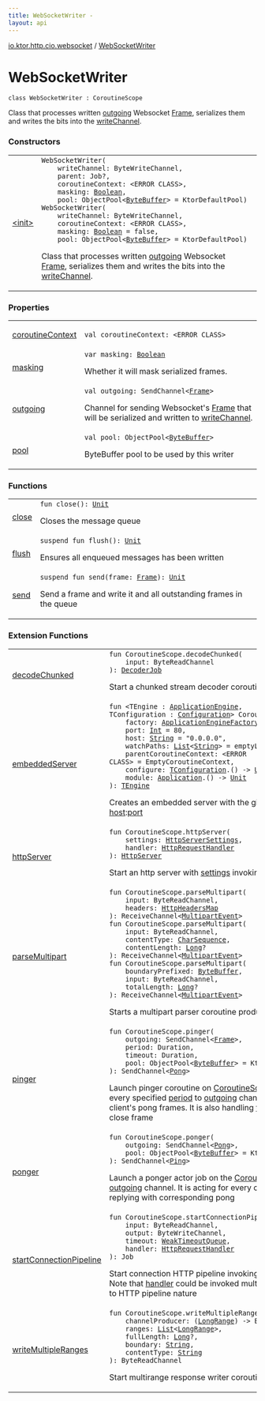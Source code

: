 ```yaml
---
title: WebSocketWriter - 
layout: api
---
```


<div class='api-docs-breadcrumbs'><a href="../index.html">io.ktor.http.cio.websocket</a> / <a href="./index.html">WebSocketWriter</a></div>

# WebSocketWriter

<div class="signature"><code><span class="keyword">class </span><span class="identifier">WebSocketWriter</span>&nbsp;<span class="symbol">:</span>&nbsp;<span class="identifier">CoroutineScope</span></code></div>

Class that processes written <a href="outgoing.html">outgoing</a> Websocket <a href="../-frame/index.html">Frame</a>,
serializes them and writes the bits into the <a href="#">writeChannel</a>.

### Constructors

<table class="api-docs-table">
<tbody>
<tr>
<td markdown="1">

<a href="-init-.html">&lt;init&gt;</a>


</td>
<td markdown="1">
<div class="signature"><code><span class="identifier">WebSocketWriter</span><span class="symbol">(</span><br/>&nbsp;&nbsp;&nbsp;&nbsp;<span class="parameterName" id="io.ktor.http.cio.websocket.WebSocketWriter$<init>(kotlinx.coroutines.io.ByteWriteChannel, kotlinx.coroutines.Job, , kotlin.Boolean, kotlinx.io.pool.ObjectPool((java.nio.ByteBuffer)))/writeChannel">writeChannel</span><span class="symbol">:</span>&nbsp;<span class="identifier">ByteWriteChannel</span><span class="symbol">, </span><br/>&nbsp;&nbsp;&nbsp;&nbsp;<span class="parameterName" id="io.ktor.http.cio.websocket.WebSocketWriter$<init>(kotlinx.coroutines.io.ByteWriteChannel, kotlinx.coroutines.Job, , kotlin.Boolean, kotlinx.io.pool.ObjectPool((java.nio.ByteBuffer)))/parent">parent</span><span class="symbol">:</span>&nbsp;<span class="identifier">Job</span><span class="symbol">?</span><span class="symbol">, </span><br/>&nbsp;&nbsp;&nbsp;&nbsp;<span class="parameterName" id="io.ktor.http.cio.websocket.WebSocketWriter$<init>(kotlinx.coroutines.io.ByteWriteChannel, kotlinx.coroutines.Job, , kotlin.Boolean, kotlinx.io.pool.ObjectPool((java.nio.ByteBuffer)))/coroutineContext">coroutineContext</span><span class="symbol">:</span>&nbsp;<span class="identifier">&lt;ERROR CLASS&gt;</span><span class="symbol">, </span><br/>&nbsp;&nbsp;&nbsp;&nbsp;<span class="parameterName" id="io.ktor.http.cio.websocket.WebSocketWriter$<init>(kotlinx.coroutines.io.ByteWriteChannel, kotlinx.coroutines.Job, , kotlin.Boolean, kotlinx.io.pool.ObjectPool((java.nio.ByteBuffer)))/masking">masking</span><span class="symbol">:</span>&nbsp;<a href="https://kotlinlang.org/api/latest/jvm/stdlib/kotlin/-boolean/index.html"><span class="identifier">Boolean</span></a><span class="symbol">, </span><br/>&nbsp;&nbsp;&nbsp;&nbsp;<span class="parameterName" id="io.ktor.http.cio.websocket.WebSocketWriter$<init>(kotlinx.coroutines.io.ByteWriteChannel, kotlinx.coroutines.Job, , kotlin.Boolean, kotlinx.io.pool.ObjectPool((java.nio.ByteBuffer)))/pool">pool</span><span class="symbol">:</span>&nbsp;<span class="identifier">ObjectPool</span><span class="symbol">&lt;</span><a href="http://docs.oracle.com/javase/6/docs/api/java/nio/ByteBuffer.html"><span class="identifier">ByteBuffer</span></a><span class="symbol">&gt;</span>&nbsp;<span class="symbol">=</span>&nbsp;KtorDefaultPool<span class="symbol">)</span></code></div>
<div class="signature"><code><span class="identifier">WebSocketWriter</span><span class="symbol">(</span><br/>&nbsp;&nbsp;&nbsp;&nbsp;<span class="parameterName" id="io.ktor.http.cio.websocket.WebSocketWriter$<init>(kotlinx.coroutines.io.ByteWriteChannel, , kotlin.Boolean, kotlinx.io.pool.ObjectPool((java.nio.ByteBuffer)))/writeChannel">writeChannel</span><span class="symbol">:</span>&nbsp;<span class="identifier">ByteWriteChannel</span><span class="symbol">, </span><br/>&nbsp;&nbsp;&nbsp;&nbsp;<span class="parameterName" id="io.ktor.http.cio.websocket.WebSocketWriter$<init>(kotlinx.coroutines.io.ByteWriteChannel, , kotlin.Boolean, kotlinx.io.pool.ObjectPool((java.nio.ByteBuffer)))/coroutineContext">coroutineContext</span><span class="symbol">:</span>&nbsp;<span class="identifier">&lt;ERROR CLASS&gt;</span><span class="symbol">, </span><br/>&nbsp;&nbsp;&nbsp;&nbsp;<span class="parameterName" id="io.ktor.http.cio.websocket.WebSocketWriter$<init>(kotlinx.coroutines.io.ByteWriteChannel, , kotlin.Boolean, kotlinx.io.pool.ObjectPool((java.nio.ByteBuffer)))/masking">masking</span><span class="symbol">:</span>&nbsp;<a href="https://kotlinlang.org/api/latest/jvm/stdlib/kotlin/-boolean/index.html"><span class="identifier">Boolean</span></a>&nbsp;<span class="symbol">=</span>&nbsp;false<span class="symbol">, </span><br/>&nbsp;&nbsp;&nbsp;&nbsp;<span class="parameterName" id="io.ktor.http.cio.websocket.WebSocketWriter$<init>(kotlinx.coroutines.io.ByteWriteChannel, , kotlin.Boolean, kotlinx.io.pool.ObjectPool((java.nio.ByteBuffer)))/pool">pool</span><span class="symbol">:</span>&nbsp;<span class="identifier">ObjectPool</span><span class="symbol">&lt;</span><a href="http://docs.oracle.com/javase/6/docs/api/java/nio/ByteBuffer.html"><span class="identifier">ByteBuffer</span></a><span class="symbol">&gt;</span>&nbsp;<span class="symbol">=</span>&nbsp;KtorDefaultPool<span class="symbol">)</span></code></div>

Class that processes written <a href="outgoing.html">outgoing</a> Websocket <a href="../-frame/index.html">Frame</a>,
serializes them and writes the bits into the <a href="-init-.html#io.ktor.http.cio.websocket.WebSocketWriter$<init>(kotlinx.coroutines.io.ByteWriteChannel, , kotlin.Boolean, kotlinx.io.pool.ObjectPool((java.nio.ByteBuffer)))/writeChannel">writeChannel</a>.


</td>
</tr>
</tbody>
</table>

### Properties

<table class="api-docs-table">
<tbody>
<tr>
<td markdown="1">

<a href="coroutine-context.html">coroutineContext</a>


</td>
<td markdown="1">
<div class="signature"><code><span class="keyword">val </span><span class="identifier">coroutineContext</span><span class="symbol">: </span><span class="identifier">&lt;ERROR CLASS&gt;</span></code></div>

</td>
</tr>
<tr>
<td markdown="1">

<a href="masking.html">masking</a>


</td>
<td markdown="1">
<div class="signature"><code><span class="keyword">var </span><span class="identifier">masking</span><span class="symbol">: </span><a href="https://kotlinlang.org/api/latest/jvm/stdlib/kotlin/-boolean/index.html"><span class="identifier">Boolean</span></a></code></div>

Whether it will mask serialized frames.


</td>
</tr>
<tr>
<td markdown="1">

<a href="outgoing.html">outgoing</a>


</td>
<td markdown="1">
<div class="signature"><code><span class="keyword">val </span><span class="identifier">outgoing</span><span class="symbol">: </span><span class="identifier">SendChannel</span><span class="symbol">&lt;</span><a href="../-frame/index.html"><span class="identifier">Frame</span></a><span class="symbol">&gt;</span></code></div>

Channel for sending Websocket's <a href="../-frame/index.html">Frame</a> that will be serialized and written to <a href="../../io.ktor.util.cio/java.io.-file/write-channel.html">writeChannel</a>.


</td>
</tr>
<tr>
<td markdown="1">

<a href="pool.html">pool</a>


</td>
<td markdown="1">
<div class="signature"><code><span class="keyword">val </span><span class="identifier">pool</span><span class="symbol">: </span><span class="identifier">ObjectPool</span><span class="symbol">&lt;</span><a href="http://docs.oracle.com/javase/6/docs/api/java/nio/ByteBuffer.html"><span class="identifier">ByteBuffer</span></a><span class="symbol">&gt;</span></code></div>

ByteBuffer pool to be used by this writer


</td>
</tr>
</tbody>
</table>

### Functions

<table class="api-docs-table">
<tbody>
<tr>
<td markdown="1">

<a href="close.html">close</a>


</td>
<td markdown="1">
<div class="signature"><code><span class="keyword">fun </span><span class="identifier">close</span><span class="symbol">(</span><span class="symbol">)</span><span class="symbol">: </span><a href="https://kotlinlang.org/api/latest/jvm/stdlib/kotlin/-unit/index.html"><span class="identifier">Unit</span></a></code></div>

Closes the message queue


</td>
</tr>
<tr>
<td markdown="1">

<a href="flush.html">flush</a>


</td>
<td markdown="1">
<div class="signature"><code><span class="keyword">suspend</span> <span class="keyword">fun </span><span class="identifier">flush</span><span class="symbol">(</span><span class="symbol">)</span><span class="symbol">: </span><a href="https://kotlinlang.org/api/latest/jvm/stdlib/kotlin/-unit/index.html"><span class="identifier">Unit</span></a></code></div>

Ensures all enqueued messages has been written


</td>
</tr>
<tr>
<td markdown="1">

<a href="send.html">send</a>


</td>
<td markdown="1">
<div class="signature"><code><span class="keyword">suspend</span> <span class="keyword">fun </span><span class="identifier">send</span><span class="symbol">(</span><span class="parameterName" id="io.ktor.http.cio.websocket.WebSocketWriter$send(io.ktor.http.cio.websocket.Frame)/frame">frame</span><span class="symbol">:</span>&nbsp;<a href="../-frame/index.html"><span class="identifier">Frame</span></a><span class="symbol">)</span><span class="symbol">: </span><a href="https://kotlinlang.org/api/latest/jvm/stdlib/kotlin/-unit/index.html"><span class="identifier">Unit</span></a></code></div>

Send a frame and write it and all outstanding frames in the queue


</td>
</tr>
</tbody>
</table>

### Extension Functions

<table class="api-docs-table">
<tbody>
<tr>
<td markdown="1">

<a href="../../io.ktor.http.cio/kotlinx.coroutines.-coroutine-scope/decode-chunked.html">decodeChunked</a>


</td>
<td markdown="1">
<div class="signature"><code><span class="keyword">fun </span><span class="identifier">CoroutineScope</span><span class="symbol">.</span><span class="identifier">decodeChunked</span><span class="symbol">(</span><br/>&nbsp;&nbsp;&nbsp;&nbsp;<span class="parameterName" id="io.ktor.http.cio$decodeChunked(kotlinx.coroutines.CoroutineScope, kotlinx.coroutines.io.ByteReadChannel)/input">input</span><span class="symbol">:</span>&nbsp;<span class="identifier">ByteReadChannel</span><br/><span class="symbol">)</span><span class="symbol">: </span><a href="../../io.ktor.http.cio/-decoder-job.html"><span class="identifier">DecoderJob</span></a></code></div>

Start a chunked stream decoder coroutine


</td>
</tr>
<tr>
<td markdown="1">

<a href="../../io.ktor.server.engine/kotlinx.coroutines.-coroutine-scope/embedded-server.html">embeddedServer</a>


</td>
<td markdown="1">
<div class="signature"><code><span class="keyword">fun </span><span class="symbol">&lt;</span><span class="identifier">TEngine</span>&nbsp;<span class="symbol">:</span>&nbsp;<a href="../../io.ktor.server.engine/-application-engine/index.html"><span class="identifier">ApplicationEngine</span></a><span class="symbol">, </span><span class="identifier">TConfiguration</span>&nbsp;<span class="symbol">:</span>&nbsp;<a href="../../io.ktor.server.engine/-application-engine/-configuration/index.html"><span class="identifier">Configuration</span></a><span class="symbol">&gt;</span> <span class="identifier">CoroutineScope</span><span class="symbol">.</span><span class="identifier">embeddedServer</span><span class="symbol">(</span><br/>&nbsp;&nbsp;&nbsp;&nbsp;<span class="parameterName" id="io.ktor.server.engine$embeddedServer(kotlinx.coroutines.CoroutineScope, io.ktor.server.engine.ApplicationEngineFactory((io.ktor.server.engine.embeddedServer.TEngine, io.ktor.server.engine.embeddedServer.TConfiguration)), kotlin.Int, kotlin.String, kotlin.collections.List((kotlin.String)), , kotlin.Function1((io.ktor.server.engine.embeddedServer.TConfiguration, kotlin.Unit)), kotlin.Function1((io.ktor.application.Application, kotlin.Unit)))/factory">factory</span><span class="symbol">:</span>&nbsp;<a href="../../io.ktor.server.engine/-application-engine-factory/index.html"><span class="identifier">ApplicationEngineFactory</span></a><span class="symbol">&lt;</span><a href="../../io.ktor.server.engine/kotlinx.coroutines.-coroutine-scope/embedded-server.html#TEngine"><span class="identifier">TEngine</span></a><span class="symbol">,</span>&nbsp;<a href="../../io.ktor.server.engine/kotlinx.coroutines.-coroutine-scope/embedded-server.html#TConfiguration"><span class="identifier">TConfiguration</span></a><span class="symbol">&gt;</span><span class="symbol">, </span><br/>&nbsp;&nbsp;&nbsp;&nbsp;<span class="parameterName" id="io.ktor.server.engine$embeddedServer(kotlinx.coroutines.CoroutineScope, io.ktor.server.engine.ApplicationEngineFactory((io.ktor.server.engine.embeddedServer.TEngine, io.ktor.server.engine.embeddedServer.TConfiguration)), kotlin.Int, kotlin.String, kotlin.collections.List((kotlin.String)), , kotlin.Function1((io.ktor.server.engine.embeddedServer.TConfiguration, kotlin.Unit)), kotlin.Function1((io.ktor.application.Application, kotlin.Unit)))/port">port</span><span class="symbol">:</span>&nbsp;<a href="https://kotlinlang.org/api/latest/jvm/stdlib/kotlin/-int/index.html"><span class="identifier">Int</span></a>&nbsp;<span class="symbol">=</span>&nbsp;80<span class="symbol">, </span><br/>&nbsp;&nbsp;&nbsp;&nbsp;<span class="parameterName" id="io.ktor.server.engine$embeddedServer(kotlinx.coroutines.CoroutineScope, io.ktor.server.engine.ApplicationEngineFactory((io.ktor.server.engine.embeddedServer.TEngine, io.ktor.server.engine.embeddedServer.TConfiguration)), kotlin.Int, kotlin.String, kotlin.collections.List((kotlin.String)), , kotlin.Function1((io.ktor.server.engine.embeddedServer.TConfiguration, kotlin.Unit)), kotlin.Function1((io.ktor.application.Application, kotlin.Unit)))/host">host</span><span class="symbol">:</span>&nbsp;<a href="https://kotlinlang.org/api/latest/jvm/stdlib/kotlin/-string/index.html"><span class="identifier">String</span></a>&nbsp;<span class="symbol">=</span>&nbsp;"0.0.0.0"<span class="symbol">, </span><br/>&nbsp;&nbsp;&nbsp;&nbsp;<span class="parameterName" id="io.ktor.server.engine$embeddedServer(kotlinx.coroutines.CoroutineScope, io.ktor.server.engine.ApplicationEngineFactory((io.ktor.server.engine.embeddedServer.TEngine, io.ktor.server.engine.embeddedServer.TConfiguration)), kotlin.Int, kotlin.String, kotlin.collections.List((kotlin.String)), , kotlin.Function1((io.ktor.server.engine.embeddedServer.TConfiguration, kotlin.Unit)), kotlin.Function1((io.ktor.application.Application, kotlin.Unit)))/watchPaths">watchPaths</span><span class="symbol">:</span>&nbsp;<a href="https://kotlinlang.org/api/latest/jvm/stdlib/kotlin.collections/-list/index.html"><span class="identifier">List</span></a><span class="symbol">&lt;</span><a href="https://kotlinlang.org/api/latest/jvm/stdlib/kotlin/-string/index.html"><span class="identifier">String</span></a><span class="symbol">&gt;</span>&nbsp;<span class="symbol">=</span>&nbsp;emptyList()<span class="symbol">, </span><br/>&nbsp;&nbsp;&nbsp;&nbsp;<span class="parameterName" id="io.ktor.server.engine$embeddedServer(kotlinx.coroutines.CoroutineScope, io.ktor.server.engine.ApplicationEngineFactory((io.ktor.server.engine.embeddedServer.TEngine, io.ktor.server.engine.embeddedServer.TConfiguration)), kotlin.Int, kotlin.String, kotlin.collections.List((kotlin.String)), , kotlin.Function1((io.ktor.server.engine.embeddedServer.TConfiguration, kotlin.Unit)), kotlin.Function1((io.ktor.application.Application, kotlin.Unit)))/parentCoroutineContext">parentCoroutineContext</span><span class="symbol">:</span>&nbsp;<span class="identifier">&lt;ERROR CLASS&gt;</span>&nbsp;<span class="symbol">=</span>&nbsp;EmptyCoroutineContext<span class="symbol">, </span><br/>&nbsp;&nbsp;&nbsp;&nbsp;<span class="parameterName" id="io.ktor.server.engine$embeddedServer(kotlinx.coroutines.CoroutineScope, io.ktor.server.engine.ApplicationEngineFactory((io.ktor.server.engine.embeddedServer.TEngine, io.ktor.server.engine.embeddedServer.TConfiguration)), kotlin.Int, kotlin.String, kotlin.collections.List((kotlin.String)), , kotlin.Function1((io.ktor.server.engine.embeddedServer.TConfiguration, kotlin.Unit)), kotlin.Function1((io.ktor.application.Application, kotlin.Unit)))/configure">configure</span><span class="symbol">:</span>&nbsp;<a href="../../io.ktor.server.engine/kotlinx.coroutines.-coroutine-scope/embedded-server.html#TConfiguration"><span class="identifier">TConfiguration</span></a><span class="symbol">.</span><span class="symbol">(</span><span class="symbol">)</span>&nbsp;<span class="symbol">-&gt;</span>&nbsp;<a href="https://kotlinlang.org/api/latest/jvm/stdlib/kotlin/-unit/index.html"><span class="identifier">Unit</span></a>&nbsp;<span class="symbol">=</span>&nbsp;{}<span class="symbol">, </span><br/>&nbsp;&nbsp;&nbsp;&nbsp;<span class="parameterName" id="io.ktor.server.engine$embeddedServer(kotlinx.coroutines.CoroutineScope, io.ktor.server.engine.ApplicationEngineFactory((io.ktor.server.engine.embeddedServer.TEngine, io.ktor.server.engine.embeddedServer.TConfiguration)), kotlin.Int, kotlin.String, kotlin.collections.List((kotlin.String)), , kotlin.Function1((io.ktor.server.engine.embeddedServer.TConfiguration, kotlin.Unit)), kotlin.Function1((io.ktor.application.Application, kotlin.Unit)))/module">module</span><span class="symbol">:</span>&nbsp;<a href="../../io.ktor.application/-application/index.html"><span class="identifier">Application</span></a><span class="symbol">.</span><span class="symbol">(</span><span class="symbol">)</span>&nbsp;<span class="symbol">-&gt;</span>&nbsp;<a href="https://kotlinlang.org/api/latest/jvm/stdlib/kotlin/-unit/index.html"><span class="identifier">Unit</span></a><br/><span class="symbol">)</span><span class="symbol">: </span><a href="../../io.ktor.server.engine/kotlinx.coroutines.-coroutine-scope/embedded-server.html#TEngine"><span class="identifier">TEngine</span></a></code></div>

Creates an embedded server with the given <a href="../../io.ktor.server.engine/kotlinx.coroutines.-coroutine-scope/embedded-server.html#io.ktor.server.engine$embeddedServer(kotlinx.coroutines.CoroutineScope, io.ktor.server.engine.ApplicationEngineFactory((io.ktor.server.engine.embeddedServer.TEngine, io.ktor.server.engine.embeddedServer.TConfiguration)), kotlin.Int, kotlin.String, kotlin.collections.List((kotlin.String)), , kotlin.Function1((io.ktor.server.engine.embeddedServer.TConfiguration, kotlin.Unit)), kotlin.Function1((io.ktor.application.Application, kotlin.Unit)))/factory">factory</a>, listening on <a href="../../io.ktor.server.engine/kotlinx.coroutines.-coroutine-scope/embedded-server.html#io.ktor.server.engine$embeddedServer(kotlinx.coroutines.CoroutineScope, io.ktor.server.engine.ApplicationEngineFactory((io.ktor.server.engine.embeddedServer.TEngine, io.ktor.server.engine.embeddedServer.TConfiguration)), kotlin.Int, kotlin.String, kotlin.collections.List((kotlin.String)), , kotlin.Function1((io.ktor.server.engine.embeddedServer.TConfiguration, kotlin.Unit)), kotlin.Function1((io.ktor.application.Application, kotlin.Unit)))/host">host</a>:<a href="../../io.ktor.server.engine/kotlinx.coroutines.-coroutine-scope/embedded-server.html#io.ktor.server.engine$embeddedServer(kotlinx.coroutines.CoroutineScope, io.ktor.server.engine.ApplicationEngineFactory((io.ktor.server.engine.embeddedServer.TEngine, io.ktor.server.engine.embeddedServer.TConfiguration)), kotlin.Int, kotlin.String, kotlin.collections.List((kotlin.String)), , kotlin.Function1((io.ktor.server.engine.embeddedServer.TConfiguration, kotlin.Unit)), kotlin.Function1((io.ktor.application.Application, kotlin.Unit)))/port">port</a>


</td>
</tr>
<tr>
<td markdown="1">

<a href="../../io.ktor.server.cio/kotlinx.coroutines.-coroutine-scope/http-server.html">httpServer</a>


</td>
<td markdown="1">
<div class="signature"><code><span class="keyword">fun </span><span class="identifier">CoroutineScope</span><span class="symbol">.</span><span class="identifier">httpServer</span><span class="symbol">(</span><br/>&nbsp;&nbsp;&nbsp;&nbsp;<span class="parameterName" id="io.ktor.server.cio$httpServer(kotlinx.coroutines.CoroutineScope, io.ktor.server.cio.HttpServerSettings, kotlin.SuspendFunction5((kotlinx.coroutines.CoroutineScope, io.ktor.http.cio.Request, kotlinx.coroutines.io.ByteReadChannel, kotlinx.coroutines.io.ByteWriteChannel, kotlinx.coroutines.CompletableDeferred((kotlin.Boolean)), kotlin.Unit)))/settings">settings</span><span class="symbol">:</span>&nbsp;<a href="../../io.ktor.server.cio/-http-server-settings/index.html"><span class="identifier">HttpServerSettings</span></a><span class="symbol">, </span><br/>&nbsp;&nbsp;&nbsp;&nbsp;<span class="parameterName" id="io.ktor.server.cio$httpServer(kotlinx.coroutines.CoroutineScope, io.ktor.server.cio.HttpServerSettings, kotlin.SuspendFunction5((kotlinx.coroutines.CoroutineScope, io.ktor.http.cio.Request, kotlinx.coroutines.io.ByteReadChannel, kotlinx.coroutines.io.ByteWriteChannel, kotlinx.coroutines.CompletableDeferred((kotlin.Boolean)), kotlin.Unit)))/handler">handler</span><span class="symbol">:</span>&nbsp;<a href="../../io.ktor.http.cio/-http-request-handler.html"><span class="identifier">HttpRequestHandler</span></a><br/><span class="symbol">)</span><span class="symbol">: </span><a href="../../io.ktor.server.cio/-http-server/index.html"><span class="identifier">HttpServer</span></a></code></div>

Start an http server with <a href="../../io.ktor.server.cio/kotlinx.coroutines.-coroutine-scope/http-server.html#io.ktor.server.cio$httpServer(kotlinx.coroutines.CoroutineScope, io.ktor.server.cio.HttpServerSettings, kotlin.SuspendFunction5((kotlinx.coroutines.CoroutineScope, io.ktor.http.cio.Request, kotlinx.coroutines.io.ByteReadChannel, kotlinx.coroutines.io.ByteWriteChannel, kotlinx.coroutines.CompletableDeferred((kotlin.Boolean)), kotlin.Unit)))/settings">settings</a> invoking <a href="../../io.ktor.server.cio/kotlinx.coroutines.-coroutine-scope/http-server.html#io.ktor.server.cio$httpServer(kotlinx.coroutines.CoroutineScope, io.ktor.server.cio.HttpServerSettings, kotlin.SuspendFunction5((kotlinx.coroutines.CoroutineScope, io.ktor.http.cio.Request, kotlinx.coroutines.io.ByteReadChannel, kotlinx.coroutines.io.ByteWriteChannel, kotlinx.coroutines.CompletableDeferred((kotlin.Boolean)), kotlin.Unit)))/handler">handler</a> for every request


</td>
</tr>
<tr>
<td markdown="1">

<a href="../../io.ktor.http.cio/kotlinx.coroutines.-coroutine-scope/parse-multipart.html">parseMultipart</a>


</td>
<td markdown="1">
<div class="signature"><code><span class="keyword">fun </span><span class="identifier">CoroutineScope</span><span class="symbol">.</span><span class="identifier">parseMultipart</span><span class="symbol">(</span><br/>&nbsp;&nbsp;&nbsp;&nbsp;<span class="parameterName" id="io.ktor.http.cio$parseMultipart(kotlinx.coroutines.CoroutineScope, kotlinx.coroutines.io.ByteReadChannel, io.ktor.http.cio.HttpHeadersMap)/input">input</span><span class="symbol">:</span>&nbsp;<span class="identifier">ByteReadChannel</span><span class="symbol">, </span><br/>&nbsp;&nbsp;&nbsp;&nbsp;<span class="parameterName" id="io.ktor.http.cio$parseMultipart(kotlinx.coroutines.CoroutineScope, kotlinx.coroutines.io.ByteReadChannel, io.ktor.http.cio.HttpHeadersMap)/headers">headers</span><span class="symbol">:</span>&nbsp;<a href="../../io.ktor.http.cio/-http-headers-map/index.html"><span class="identifier">HttpHeadersMap</span></a><br/><span class="symbol">)</span><span class="symbol">: </span><span class="identifier">ReceiveChannel</span><span class="symbol">&lt;</span><a href="../../io.ktor.http.cio/-multipart-event/index.html"><span class="identifier">MultipartEvent</span></a><span class="symbol">&gt;</span></code></div>

<div class="signature"><code><span class="keyword">fun </span><span class="identifier">CoroutineScope</span><span class="symbol">.</span><span class="identifier">parseMultipart</span><span class="symbol">(</span><br/>&nbsp;&nbsp;&nbsp;&nbsp;<span class="parameterName" id="io.ktor.http.cio$parseMultipart(kotlinx.coroutines.CoroutineScope, kotlinx.coroutines.io.ByteReadChannel, kotlin.CharSequence, kotlin.Long)/input">input</span><span class="symbol">:</span>&nbsp;<span class="identifier">ByteReadChannel</span><span class="symbol">, </span><br/>&nbsp;&nbsp;&nbsp;&nbsp;<span class="parameterName" id="io.ktor.http.cio$parseMultipart(kotlinx.coroutines.CoroutineScope, kotlinx.coroutines.io.ByteReadChannel, kotlin.CharSequence, kotlin.Long)/contentType">contentType</span><span class="symbol">:</span>&nbsp;<a href="https://kotlinlang.org/api/latest/jvm/stdlib/kotlin/-char-sequence/index.html"><span class="identifier">CharSequence</span></a><span class="symbol">, </span><br/>&nbsp;&nbsp;&nbsp;&nbsp;<span class="parameterName" id="io.ktor.http.cio$parseMultipart(kotlinx.coroutines.CoroutineScope, kotlinx.coroutines.io.ByteReadChannel, kotlin.CharSequence, kotlin.Long)/contentLength">contentLength</span><span class="symbol">:</span>&nbsp;<a href="https://kotlinlang.org/api/latest/jvm/stdlib/kotlin/-long/index.html"><span class="identifier">Long</span></a><span class="symbol">?</span><br/><span class="symbol">)</span><span class="symbol">: </span><span class="identifier">ReceiveChannel</span><span class="symbol">&lt;</span><a href="../../io.ktor.http.cio/-multipart-event/index.html"><span class="identifier">MultipartEvent</span></a><span class="symbol">&gt;</span></code></div>

<div class="signature"><code><span class="keyword">fun </span><span class="identifier">CoroutineScope</span><span class="symbol">.</span><span class="identifier">parseMultipart</span><span class="symbol">(</span><br/>&nbsp;&nbsp;&nbsp;&nbsp;<span class="parameterName" id="io.ktor.http.cio$parseMultipart(kotlinx.coroutines.CoroutineScope, java.nio.ByteBuffer, kotlinx.coroutines.io.ByteReadChannel, kotlin.Long)/boundaryPrefixed">boundaryPrefixed</span><span class="symbol">:</span>&nbsp;<a href="http://docs.oracle.com/javase/6/docs/api/java/nio/ByteBuffer.html"><span class="identifier">ByteBuffer</span></a><span class="symbol">, </span><br/>&nbsp;&nbsp;&nbsp;&nbsp;<span class="parameterName" id="io.ktor.http.cio$parseMultipart(kotlinx.coroutines.CoroutineScope, java.nio.ByteBuffer, kotlinx.coroutines.io.ByteReadChannel, kotlin.Long)/input">input</span><span class="symbol">:</span>&nbsp;<span class="identifier">ByteReadChannel</span><span class="symbol">, </span><br/>&nbsp;&nbsp;&nbsp;&nbsp;<span class="parameterName" id="io.ktor.http.cio$parseMultipart(kotlinx.coroutines.CoroutineScope, java.nio.ByteBuffer, kotlinx.coroutines.io.ByteReadChannel, kotlin.Long)/totalLength">totalLength</span><span class="symbol">:</span>&nbsp;<a href="https://kotlinlang.org/api/latest/jvm/stdlib/kotlin/-long/index.html"><span class="identifier">Long</span></a><span class="symbol">?</span><br/><span class="symbol">)</span><span class="symbol">: </span><span class="identifier">ReceiveChannel</span><span class="symbol">&lt;</span><a href="../../io.ktor.http.cio/-multipart-event/index.html"><span class="identifier">MultipartEvent</span></a><span class="symbol">&gt;</span></code></div>

Starts a multipart parser coroutine producing multipart events


</td>
</tr>
<tr>
<td markdown="1">

<a href="../kotlinx.coroutines.-coroutine-scope/pinger.html">pinger</a>


</td>
<td markdown="1">
<div class="signature"><code><span class="keyword">fun </span><span class="identifier">CoroutineScope</span><span class="symbol">.</span><span class="identifier">pinger</span><span class="symbol">(</span><br/>&nbsp;&nbsp;&nbsp;&nbsp;<span class="parameterName" id="io.ktor.http.cio.websocket$pinger(kotlinx.coroutines.CoroutineScope, kotlinx.coroutines.channels.SendChannel((io.ktor.http.cio.websocket.Frame)), java.time.Duration, java.time.Duration, kotlinx.io.pool.ObjectPool((java.nio.ByteBuffer)))/outgoing">outgoing</span><span class="symbol">:</span>&nbsp;<span class="identifier">SendChannel</span><span class="symbol">&lt;</span><a href="../-frame/index.html"><span class="identifier">Frame</span></a><span class="symbol">&gt;</span><span class="symbol">, </span><br/>&nbsp;&nbsp;&nbsp;&nbsp;<span class="parameterName" id="io.ktor.http.cio.websocket$pinger(kotlinx.coroutines.CoroutineScope, kotlinx.coroutines.channels.SendChannel((io.ktor.http.cio.websocket.Frame)), java.time.Duration, java.time.Duration, kotlinx.io.pool.ObjectPool((java.nio.ByteBuffer)))/period">period</span><span class="symbol">:</span>&nbsp;<span class="identifier">Duration</span><span class="symbol">, </span><br/>&nbsp;&nbsp;&nbsp;&nbsp;<span class="parameterName" id="io.ktor.http.cio.websocket$pinger(kotlinx.coroutines.CoroutineScope, kotlinx.coroutines.channels.SendChannel((io.ktor.http.cio.websocket.Frame)), java.time.Duration, java.time.Duration, kotlinx.io.pool.ObjectPool((java.nio.ByteBuffer)))/timeout">timeout</span><span class="symbol">:</span>&nbsp;<span class="identifier">Duration</span><span class="symbol">, </span><br/>&nbsp;&nbsp;&nbsp;&nbsp;<span class="parameterName" id="io.ktor.http.cio.websocket$pinger(kotlinx.coroutines.CoroutineScope, kotlinx.coroutines.channels.SendChannel((io.ktor.http.cio.websocket.Frame)), java.time.Duration, java.time.Duration, kotlinx.io.pool.ObjectPool((java.nio.ByteBuffer)))/pool">pool</span><span class="symbol">:</span>&nbsp;<span class="identifier">ObjectPool</span><span class="symbol">&lt;</span><a href="http://docs.oracle.com/javase/6/docs/api/java/nio/ByteBuffer.html"><span class="identifier">ByteBuffer</span></a><span class="symbol">&gt;</span>&nbsp;<span class="symbol">=</span>&nbsp;KtorDefaultPool<br/><span class="symbol">)</span><span class="symbol">: </span><span class="identifier">SendChannel</span><span class="symbol">&lt;</span><a href="../-frame/-pong/index.html"><span class="identifier">Pong</span></a><span class="symbol">&gt;</span></code></div>

Launch pinger coroutine on <a href="#">CoroutineScope</a> that is sending ping every specified <a href="../kotlinx.coroutines.-coroutine-scope/pinger.html#io.ktor.http.cio.websocket$pinger(kotlinx.coroutines.CoroutineScope, kotlinx.coroutines.channels.SendChannel((io.ktor.http.cio.websocket.Frame)), java.time.Duration, java.time.Duration, kotlinx.io.pool.ObjectPool((java.nio.ByteBuffer)))/period">period</a> to <a href="../kotlinx.coroutines.-coroutine-scope/pinger.html#io.ktor.http.cio.websocket$pinger(kotlinx.coroutines.CoroutineScope, kotlinx.coroutines.channels.SendChannel((io.ktor.http.cio.websocket.Frame)), java.time.Duration, java.time.Duration, kotlinx.io.pool.ObjectPool((java.nio.ByteBuffer)))/outgoing">outgoing</a> channel,
waiting for and verifying client's pong frames. It is also handling <a href="../kotlinx.coroutines.-coroutine-scope/pinger.html#io.ktor.http.cio.websocket$pinger(kotlinx.coroutines.CoroutineScope, kotlinx.coroutines.channels.SendChannel((io.ktor.http.cio.websocket.Frame)), java.time.Duration, java.time.Duration, kotlinx.io.pool.ObjectPool((java.nio.ByteBuffer)))/timeout">timeout</a> and sending timeout close frame


</td>
</tr>
<tr>
<td markdown="1">

<a href="../kotlinx.coroutines.-coroutine-scope/ponger.html">ponger</a>


</td>
<td markdown="1">
<div class="signature"><code><span class="keyword">fun </span><span class="identifier">CoroutineScope</span><span class="symbol">.</span><span class="identifier">ponger</span><span class="symbol">(</span><br/>&nbsp;&nbsp;&nbsp;&nbsp;<span class="parameterName" id="io.ktor.http.cio.websocket$ponger(kotlinx.coroutines.CoroutineScope, kotlinx.coroutines.channels.SendChannel((io.ktor.http.cio.websocket.Frame.Pong)), kotlinx.io.pool.ObjectPool((java.nio.ByteBuffer)))/outgoing">outgoing</span><span class="symbol">:</span>&nbsp;<span class="identifier">SendChannel</span><span class="symbol">&lt;</span><a href="../-frame/-pong/index.html"><span class="identifier">Pong</span></a><span class="symbol">&gt;</span><span class="symbol">, </span><br/>&nbsp;&nbsp;&nbsp;&nbsp;<span class="parameterName" id="io.ktor.http.cio.websocket$ponger(kotlinx.coroutines.CoroutineScope, kotlinx.coroutines.channels.SendChannel((io.ktor.http.cio.websocket.Frame.Pong)), kotlinx.io.pool.ObjectPool((java.nio.ByteBuffer)))/pool">pool</span><span class="symbol">:</span>&nbsp;<span class="identifier">ObjectPool</span><span class="symbol">&lt;</span><a href="http://docs.oracle.com/javase/6/docs/api/java/nio/ByteBuffer.html"><span class="identifier">ByteBuffer</span></a><span class="symbol">&gt;</span>&nbsp;<span class="symbol">=</span>&nbsp;KtorDefaultPool<br/><span class="symbol">)</span><span class="symbol">: </span><span class="identifier">SendChannel</span><span class="symbol">&lt;</span><a href="../-frame/-ping/index.html"><span class="identifier">Ping</span></a><span class="symbol">&gt;</span></code></div>

Launch a ponger actor job on the <a href="#">CoroutineScope</a> sending pongs to <a href="../kotlinx.coroutines.-coroutine-scope/ponger.html#io.ktor.http.cio.websocket$ponger(kotlinx.coroutines.CoroutineScope, kotlinx.coroutines.channels.SendChannel((io.ktor.http.cio.websocket.Frame.Pong)), kotlinx.io.pool.ObjectPool((java.nio.ByteBuffer)))/outgoing">outgoing</a> channel.
It is acting for every client's ping frame and replying with corresponding pong


</td>
</tr>
<tr>
<td markdown="1">

<a href="../../io.ktor.http.cio/kotlinx.coroutines.-coroutine-scope/start-connection-pipeline.html">startConnectionPipeline</a>


</td>
<td markdown="1">
<div class="signature"><code><span class="keyword">fun </span><span class="identifier">CoroutineScope</span><span class="symbol">.</span><span class="identifier">startConnectionPipeline</span><span class="symbol">(</span><br/>&nbsp;&nbsp;&nbsp;&nbsp;<span class="parameterName" id="io.ktor.http.cio$startConnectionPipeline(kotlinx.coroutines.CoroutineScope, kotlinx.coroutines.io.ByteReadChannel, kotlinx.coroutines.io.ByteWriteChannel, io.ktor.http.cio.internals.WeakTimeoutQueue, kotlin.SuspendFunction5((kotlinx.coroutines.CoroutineScope, io.ktor.http.cio.Request, kotlinx.coroutines.io.ByteReadChannel, kotlinx.coroutines.io.ByteWriteChannel, kotlinx.coroutines.CompletableDeferred((kotlin.Boolean)), kotlin.Unit)))/input">input</span><span class="symbol">:</span>&nbsp;<span class="identifier">ByteReadChannel</span><span class="symbol">, </span><br/>&nbsp;&nbsp;&nbsp;&nbsp;<span class="parameterName" id="io.ktor.http.cio$startConnectionPipeline(kotlinx.coroutines.CoroutineScope, kotlinx.coroutines.io.ByteReadChannel, kotlinx.coroutines.io.ByteWriteChannel, io.ktor.http.cio.internals.WeakTimeoutQueue, kotlin.SuspendFunction5((kotlinx.coroutines.CoroutineScope, io.ktor.http.cio.Request, kotlinx.coroutines.io.ByteReadChannel, kotlinx.coroutines.io.ByteWriteChannel, kotlinx.coroutines.CompletableDeferred((kotlin.Boolean)), kotlin.Unit)))/output">output</span><span class="symbol">:</span>&nbsp;<span class="identifier">ByteWriteChannel</span><span class="symbol">, </span><br/>&nbsp;&nbsp;&nbsp;&nbsp;<span class="parameterName" id="io.ktor.http.cio$startConnectionPipeline(kotlinx.coroutines.CoroutineScope, kotlinx.coroutines.io.ByteReadChannel, kotlinx.coroutines.io.ByteWriteChannel, io.ktor.http.cio.internals.WeakTimeoutQueue, kotlin.SuspendFunction5((kotlinx.coroutines.CoroutineScope, io.ktor.http.cio.Request, kotlinx.coroutines.io.ByteReadChannel, kotlinx.coroutines.io.ByteWriteChannel, kotlinx.coroutines.CompletableDeferred((kotlin.Boolean)), kotlin.Unit)))/timeout">timeout</span><span class="symbol">:</span>&nbsp;<a href="../../io.ktor.http.cio.internals/-weak-timeout-queue/index.html"><span class="identifier">WeakTimeoutQueue</span></a><span class="symbol">, </span><br/>&nbsp;&nbsp;&nbsp;&nbsp;<span class="parameterName" id="io.ktor.http.cio$startConnectionPipeline(kotlinx.coroutines.CoroutineScope, kotlinx.coroutines.io.ByteReadChannel, kotlinx.coroutines.io.ByteWriteChannel, io.ktor.http.cio.internals.WeakTimeoutQueue, kotlin.SuspendFunction5((kotlinx.coroutines.CoroutineScope, io.ktor.http.cio.Request, kotlinx.coroutines.io.ByteReadChannel, kotlinx.coroutines.io.ByteWriteChannel, kotlinx.coroutines.CompletableDeferred((kotlin.Boolean)), kotlin.Unit)))/handler">handler</span><span class="symbol">:</span>&nbsp;<a href="../../io.ktor.http.cio/-http-request-handler.html"><span class="identifier">HttpRequestHandler</span></a><br/><span class="symbol">)</span><span class="symbol">: </span><span class="identifier">Job</span></code></div>

Start connection HTTP pipeline invoking <a href="../../io.ktor.http.cio/kotlinx.coroutines.-coroutine-scope/start-connection-pipeline.html#io.ktor.http.cio$startConnectionPipeline(kotlinx.coroutines.CoroutineScope, kotlinx.coroutines.io.ByteReadChannel, kotlinx.coroutines.io.ByteWriteChannel, io.ktor.http.cio.internals.WeakTimeoutQueue, kotlin.SuspendFunction5((kotlinx.coroutines.CoroutineScope, io.ktor.http.cio.Request, kotlinx.coroutines.io.ByteReadChannel, kotlinx.coroutines.io.ByteWriteChannel, kotlinx.coroutines.CompletableDeferred((kotlin.Boolean)), kotlin.Unit)))/handler">handler</a> for every request.
Note that <a href="../../io.ktor.http.cio/kotlinx.coroutines.-coroutine-scope/start-connection-pipeline.html#io.ktor.http.cio$startConnectionPipeline(kotlinx.coroutines.CoroutineScope, kotlinx.coroutines.io.ByteReadChannel, kotlinx.coroutines.io.ByteWriteChannel, io.ktor.http.cio.internals.WeakTimeoutQueue, kotlin.SuspendFunction5((kotlinx.coroutines.CoroutineScope, io.ktor.http.cio.Request, kotlinx.coroutines.io.ByteReadChannel, kotlinx.coroutines.io.ByteWriteChannel, kotlinx.coroutines.CompletableDeferred((kotlin.Boolean)), kotlin.Unit)))/handler">handler</a> could be invoked multiple times concurrently due to HTTP pipeline nature


</td>
</tr>
<tr>
<td markdown="1">

<a href="../../io.ktor.features/kotlinx.coroutines.-coroutine-scope/write-multiple-ranges.html">writeMultipleRanges</a>


</td>
<td markdown="1">
<div class="signature"><code><span class="keyword">fun </span><span class="identifier">CoroutineScope</span><span class="symbol">.</span><span class="identifier">writeMultipleRanges</span><span class="symbol">(</span><br/>&nbsp;&nbsp;&nbsp;&nbsp;<span class="parameterName" id="io.ktor.features$writeMultipleRanges(kotlinx.coroutines.CoroutineScope, kotlin.Function1((kotlin.ranges.LongRange, kotlinx.coroutines.io.ByteReadChannel)), kotlin.collections.List((kotlin.ranges.LongRange)), kotlin.Long, kotlin.String, kotlin.String)/channelProducer">channelProducer</span><span class="symbol">:</span>&nbsp;<span class="symbol">(</span><a href="https://kotlinlang.org/api/latest/jvm/stdlib/kotlin.ranges/-long-range/index.html"><span class="identifier">LongRange</span></a><span class="symbol">)</span>&nbsp;<span class="symbol">-&gt;</span>&nbsp;<span class="identifier">ByteReadChannel</span><span class="symbol">, </span><br/>&nbsp;&nbsp;&nbsp;&nbsp;<span class="parameterName" id="io.ktor.features$writeMultipleRanges(kotlinx.coroutines.CoroutineScope, kotlin.Function1((kotlin.ranges.LongRange, kotlinx.coroutines.io.ByteReadChannel)), kotlin.collections.List((kotlin.ranges.LongRange)), kotlin.Long, kotlin.String, kotlin.String)/ranges">ranges</span><span class="symbol">:</span>&nbsp;<a href="https://kotlinlang.org/api/latest/jvm/stdlib/kotlin.collections/-list/index.html"><span class="identifier">List</span></a><span class="symbol">&lt;</span><a href="https://kotlinlang.org/api/latest/jvm/stdlib/kotlin.ranges/-long-range/index.html"><span class="identifier">LongRange</span></a><span class="symbol">&gt;</span><span class="symbol">, </span><br/>&nbsp;&nbsp;&nbsp;&nbsp;<span class="parameterName" id="io.ktor.features$writeMultipleRanges(kotlinx.coroutines.CoroutineScope, kotlin.Function1((kotlin.ranges.LongRange, kotlinx.coroutines.io.ByteReadChannel)), kotlin.collections.List((kotlin.ranges.LongRange)), kotlin.Long, kotlin.String, kotlin.String)/fullLength">fullLength</span><span class="symbol">:</span>&nbsp;<a href="https://kotlinlang.org/api/latest/jvm/stdlib/kotlin/-long/index.html"><span class="identifier">Long</span></a><span class="symbol">?</span><span class="symbol">, </span><br/>&nbsp;&nbsp;&nbsp;&nbsp;<span class="parameterName" id="io.ktor.features$writeMultipleRanges(kotlinx.coroutines.CoroutineScope, kotlin.Function1((kotlin.ranges.LongRange, kotlinx.coroutines.io.ByteReadChannel)), kotlin.collections.List((kotlin.ranges.LongRange)), kotlin.Long, kotlin.String, kotlin.String)/boundary">boundary</span><span class="symbol">:</span>&nbsp;<a href="https://kotlinlang.org/api/latest/jvm/stdlib/kotlin/-string/index.html"><span class="identifier">String</span></a><span class="symbol">, </span><br/>&nbsp;&nbsp;&nbsp;&nbsp;<span class="parameterName" id="io.ktor.features$writeMultipleRanges(kotlinx.coroutines.CoroutineScope, kotlin.Function1((kotlin.ranges.LongRange, kotlinx.coroutines.io.ByteReadChannel)), kotlin.collections.List((kotlin.ranges.LongRange)), kotlin.Long, kotlin.String, kotlin.String)/contentType">contentType</span><span class="symbol">:</span>&nbsp;<a href="https://kotlinlang.org/api/latest/jvm/stdlib/kotlin/-string/index.html"><span class="identifier">String</span></a><br/><span class="symbol">)</span><span class="symbol">: </span><span class="identifier">ByteReadChannel</span></code></div>

Start multirange response writer coroutine


</td>
</tr>
</tbody>
</table>
